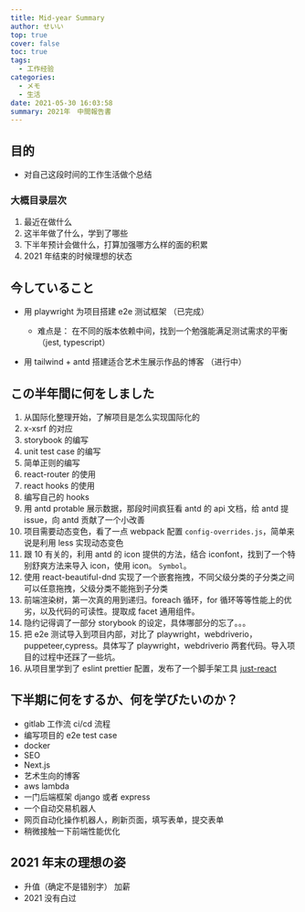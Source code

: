 ```yaml
---
title: Mid-year Summary
author: せいい
top: true
cover: false
toc: true
tags:
  - 工作经验
categories:
  - メモ
  - 生活
date: 2021-05-30 16:03:58
summary: 2021年　中間報告書
---
```


## 目的

- 对自己这段时间的工作生活做个总结

### 大概目录层次

1. 最近在做什么
2. 这半年做了什么，学到了哪些
3. 下半年预计会做什么，打算加强哪方么样的面的积累
4. 2021 年结束的时候理想的状态

## 今していること

- 用 playwright 为项目搭建 e2e 测试框架 （已完成）

  - 难点是： 在不同的版本依赖中间，找到一个勉强能满足测试需求的平衡（jest, typescript）

- 用 tailwind + antd 搭建适合艺术生展示作品的博客 （进行中）

## この半年間に何をしました

1. 从国际化整理开始，了解项目是怎么实现国际化的
2. x-xsrf 的对应
3. storybook 的编写
4. unit test case 的编写
5. 简单正则的编写
6. react-router 的使用
7. react hooks 的使用
8. 编写自己的 hooks
9. 用 antd protable 展示数据，那段时间疯狂看 antd 的 api 文档，给 antd 提 issue，向 antd 贡献了一个小改善
10. 项目需要动态变色，看了一点 webpack 配置 `config-overrides.js`，简单来说是利用 less 实现动态变色
11. 跟 10 有关的，利用 antd 的 icon 提供的方法，结合 iconfont，找到了一个特别舒爽方法来导入 icon，使用 icon。 `Symbol`。
12. 使用 react-beautiful-dnd 实现了一个嵌套拖拽，不同父级分类的子分类之间可以任意拖拽，父级分类不能拖到子分类
13. 前端渲染树，第一次真的用到递归。foreach 循环，for 循环等等性能上的优劣，以及代码的可读性。提取成 facet 通用组件。
14. 隐约记得调了一部分 storybook 的设定，具体哪部分的忘了。。。
15. 把 e2e 测试导入到项目内部，对比了 playwright，webdriverio，puppeteer,cypress。具体写了 playwright，webdriverio 两套代码。导入项目的过程中还踩了一些坑。
16. 从项目里学到了 eslint prettier 配置，发布了一个脚手架工具 [just-react](https://www.npmjs.com/package/just-react)

## 下半期に何をするか、何を学びたいのか？

- gitlab 工作流 ci/cd 流程
- 编写项目的 e2e test case
- docker
- SEO
- Next.js
- 艺术生向的博客
- aws lambda
- 一门后端框架 django 或者 express
- 一个自动交易机器人
- 网页自动化操作机器人，刷新页面，填写表单，提交表单
- 稍微接触一下前端性能优化

## 2021 年末の理想の姿

- 升值（确定不是错别字） 加薪
- 2021 没有白过
